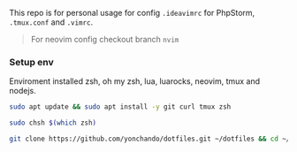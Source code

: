This repo is for personal usage for config `.ideavimrc` for PhpStorm, `.tmux.conf` and `.vimrc`.

> For neovim config checkout branch `nvim`

### Setup env

Enviroment installed zsh, oh my zsh, lua, luarocks, neovim, tmux and nodejs.

```bash
sudo apt update && sudo apt install -y git curl tmux zsh

sudo chsh $(which zsh)

git clone https://github.com/yonchando/dotfiles.git ~/dotfiles && cd ~/dotfiles && ./setup-env.sh

```
